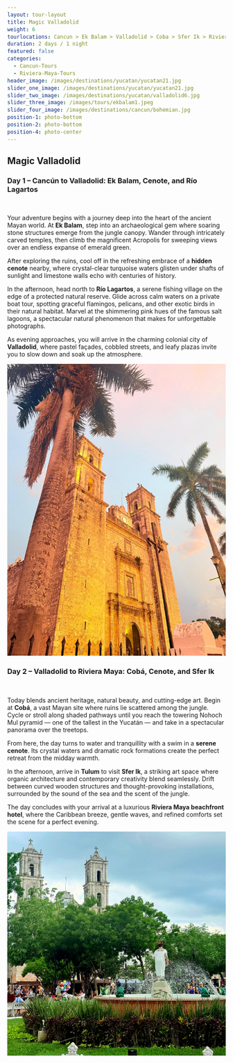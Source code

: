 ```yaml
---
layout: tour-layout
title: Magic Valladolid
weight: 6
tourlocations: Cancun > Ek Balam > Valladolid > Coba > Sfer Ik > Riviera Maya
duration: 2 days / 1 night
featured: false
categories:
  - Cancun-Tours
  - Riviera-Maya-Tours
header_image: /images/destinations/yucatan/yucatan21.jpg
slider_one_image: /images/destinations/yucatan/yucatan21.jpg
slider_two_image: /images/destinations/yucatan/valladolid6.jpg
slider_three_image: /images/tours/ekbalam1.jpeg
slider_four_image: /images/destinations/cancun/bohemian.jpg
position-1: photo-bottom
position-2: photo-bottom
position-4: photo-center
---
```


## Magic Valladolid


### Day 1 – Cancún to Valladolid: Ek Balam, Cenote, and Río Lagartos  
&nbsp;  

Your adventure begins with a journey deep into the heart of the ancient Mayan world. At **Ek Balam**, step into an archaeological gem where soaring stone structures emerge from the jungle canopy. Wander through intricately carved temples, then climb the magnificent Acropolis for sweeping views over an endless expanse of emerald green.  

After exploring the ruins, cool off in the refreshing embrace of a **hidden cenote** nearby, where crystal-clear turquoise waters glisten under shafts of sunlight and limestone walls echo with centuries of history.  

In the afternoon, head north to **Río Lagartos**, a serene fishing village on the edge of a protected natural reserve. Glide across calm waters on a private boat tour, spotting graceful flamingos, pelicans, and other exotic birds in their natural habitat. Marvel at the shimmering pink hues of the famous salt lagoons, a spectacular natural phenomenon that makes for unforgettable photographs.    

As evening approaches, you will arrive in the charming colonial city of **Valladolid**, where pastel façades, cobbled streets, and leafy plazas invite you to slow down and soak up the atmosphere.  

![](/images/destinations/yucatan/valladolid4.jpg)

### Day 2 – Valladolid to Riviera Maya: Cobá, Cenote, and Sfer Ik  
&nbsp;  

Today blends ancient heritage, natural beauty, and cutting-edge art. Begin at **Cobá**, a vast Mayan site where ruins lie scattered among the jungle. Cycle or stroll along shaded pathways until you reach the towering Nohoch Mul pyramid — one of the tallest in the Yucatán — and take in a spectacular panorama over the treetops.  

From here, the day turns to water and tranquillity with a swim in a **serene cenote**. Its crystal waters and dramatic rock formations create the perfect retreat from the midday warmth.  

In the afternoon, arrive in **Tulum** to visit **Sfer Ik**, a striking art space where organic architecture and contemporary creativity blend seamlessly. Drift between curved wooden structures and thought-provoking installations, surrounded by the sound of the sea and the scent of the jungle.  

The day concludes with your arrival at a luxurious **Riviera Maya beachfront hotel**, where the Caribbean breeze, gentle waves, and refined comforts set the scene for a perfect evening.  

![](/images/destinations/yucatan/valladolid2.jpg)